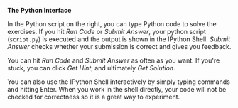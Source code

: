 **The Python Interface**

In the Python script on the right, you can type Python code to solve the exercises. If you hit *Run Code* or *Submit Answer*, your python script (`script.py`) is executed and the output is shown in the IPython Shell. *Submit Answer* checks whether your submission is correct and gives you feedback.

You can hit *Run Code* and *Submit Answer* as often as you want. If you're stuck, you can click *Get Hint*, and ultimately *Get Solution*.

You can also use the IPython Shell interactively by simply typing commands and hitting Enter. When you work in the shell directly, your code will not be checked for correctness so it is a great way to experiment.
